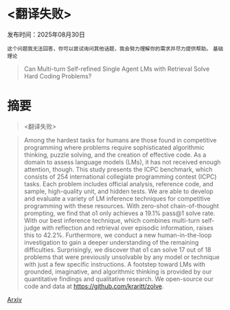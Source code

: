# <翻译失败>

发布时间：2025年08月30日

`这个问题我无法回答，你可以尝试询问其他话题，我会努力理解你的需求并尽力提供帮助。` `基础理论`

> Can Multi-turn Self-refined Single Agent LMs with Retrieval Solve Hard Coding Problems?

# 摘要

> <翻译失败>

> Among the hardest tasks for humans are those found in competitive programming where problems require sophisticated algorithmic thinking, puzzle solving, and the creation of effective code. As a domain to assess language models (LMs), it has not received enough attention, though. This study presents the ICPC benchmark, which consists of 254 international collegiate programming contest (ICPC) tasks. Each problem includes official analysis, reference code, and sample, high-quality unit, and hidden tests. We are able to develop and evaluate a variety of LM inference techniques for competitive programming with these resources. With zero-shot chain-of-thought prompting, we find that o1 only achieves a 19.1\% pass@1 solve rate. With our best inference technique, which combines multi-turn self-judge with reflection and retrieval over episodic information, raises this to 42.2\%. Furthermore, we conduct a new human-in-the-loop investigation to gain a deeper understanding of the remaining difficulties. Surprisingly, we discover that o1 can solve 17 out of 18 problems that were previously unsolvable by any model or technique with just a few specific instructions. A footstep toward LMs with grounded, imaginative, and algorithmic thinking is provided by our quantitative findings and qualitative research. We open-source our code and data at https://github.com/kraritt/zolve.

[Arxiv](https://arxiv.org/abs/2509.00629)